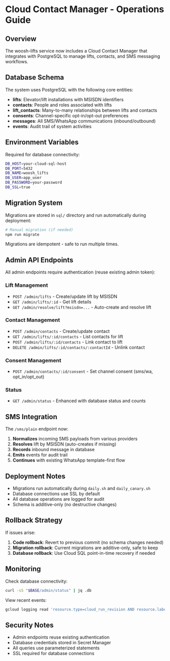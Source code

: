 # Cloud Contact Manager - Operations Guide

## Overview

The woosh-lifts service now includes a Cloud Contact Manager that integrates with PostgreSQL to manage lifts, contacts, and SMS messaging workflows.

## Database Schema

The system uses PostgreSQL with the following core entities:

- **lifts**: Elevator/lift installations with MSISDN identifiers
- **contacts**: People and roles associated with lifts
- **lift_contacts**: Many-to-many relationships between lifts and contacts
- **consents**: Channel-specific opt-in/opt-out preferences
- **messages**: All SMS/WhatsApp communications (inbound/outbound)
- **events**: Audit trail of system activities

## Environment Variables

Required for database connectivity:

```bash
DB_HOST=your-cloud-sql-host
DB_PORT=5432
DB_NAME=woosh_lifts
DB_USER=app_user
DB_PASSWORD=your-password
DB_SSL=true
```

## Migration System

Migrations are stored in `sql/` directory and run automatically during deployment:

```bash
# Manual migration (if needed)
npm run migrate
```

Migrations are idempotent - safe to run multiple times.

## Admin API Endpoints

All admin endpoints require authentication (reuse existing admin token):

### Lift Management
- `POST /admin/lifts` - Create/update lift by MSISDN
- `GET /admin/lifts/:id` - Get lift details
- `GET /admin/resolve/lift?msisdn=...` - Auto-create and resolve lift

### Contact Management
- `POST /admin/contacts` - Create/update contact
- `GET /admin/lifts/:id/contacts` - List contacts for lift
- `POST /admin/lifts/:id/contacts` - Link contact to lift
- `DELETE /admin/lifts/:id/contacts/:contactId` - Unlink contact

### Consent Management
- `POST /admin/contacts/:id/consent` - Set channel consent (sms/wa, opt_in/opt_out)

### Status
- `GET /admin/status` - Enhanced with database status and counts

## SMS Integration

The `/sms/plain` endpoint now:

1. **Normalizes** incoming SMS payloads from various providers
2. **Resolves** lift by MSISDN (auto-creates if missing)
3. **Records** inbound message in database
4. **Emits** events for audit trail
5. **Continues** with existing WhatsApp template-first flow

## Deployment Notes

- Migrations run automatically during `daily.sh` and `daily_canary.sh`
- Database connections use SSL by default
- All database operations are logged for audit
- Schema is additive-only (no destructive changes)

## Rollback Strategy

If issues arise:

1. **Code rollback**: Revert to previous commit (no schema changes needed)
2. **Migration rollback**: Current migrations are additive-only, safe to keep
3. **Database rollback**: Use Cloud SQL point-in-time recovery if needed

## Monitoring

Check database connectivity:
```bash
curl -sS "$BASE/admin/status" | jq .db
```

View recent events:
```bash
gcloud logging read 'resource.type=cloud_run_revision AND resource.labels.service_name="woosh-lifts" AND jsonPayload.event="sms_received"' --freshness=10m --limit=20
```

## Security Notes

- Admin endpoints reuse existing authentication
- Database credentials stored in Secret Manager
- All queries use parameterized statements
- SSL required for database connections
